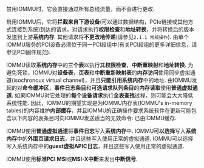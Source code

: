 禁用IOMMU时，它会直接通过所有总线流量，而不会进行更改. 

启用IOMMU后，它将**拦截来自下游设备**(可以通过数据结构，PCIe链接或其他方式连接到系统)到达的请求，对请求执行**权限检查**和**地址转换**，并将转换后的版本发送到上游**系统内存**. 其他请求将**不更改地传递**(请参见`2.1.1 常规操作`). 由单个IOMMU服务的PCI设备必须位于同一PCI段组中(有关PCI段组的更多详细信息，请参见PCI固件规范). 

IOMMU读取**系统内存**中的**三个表**以执行其**权限检查**，**中断重映射**和**地址转换**. 为避免死锁，IOMMU对**设备表**，**页表**和**中断重新映射表**的**内存访问**使用同步虚拟通道(isochronous virtual channel)，并且**只能引用系统内存**中的地址. 由IOMMU发起的对**命令缓冲区**，**事件日志条目**和**可选请求队列条目**的**内存读取**使用**普通虚拟通道**. 如果IOMMU对它处理的**每个设备请求**执行**全表查找**过程，则可能会大大降低系统性能. 因此，IOMMU的期望实现是为IOMMU内存表(IOMMU's in-memory tables)的内容维护**内部缓存**，并且IOMMU的正确操作要求系统软件在更新可能包含以下内容的表条目时向IOMMU发送适当的无效命令: 已由IOMMU缓存. 

IOMMU使用**普通虚拟通道**将**事件日志**写入**系统内存**中.  IOMMU**可以选择**写入**系统内存**中的**外围页请求日志**，并且这些写入使用正常的虚拟通道.  IOMMU可以选择写入系统内存中的**guest虚拟APIC日志**，并且这些写入使用正常的虚拟通道. 

IOMMU使用**标准PCI MSI**或**MSI-X中断**来发出**中断信号**. 
